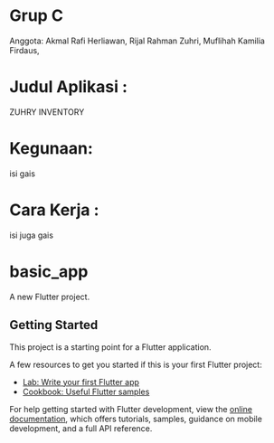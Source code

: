 #   Grup C
   Anggota:
       Akmal Rafi Herliawan,
       Rijal Rahman Zuhri, 
       Muflihah Kamilia Firdaus,

#   Judul Aplikasi : 
ZUHRY INVENTORY

#   Kegunaan:
isi gais

# Cara Kerja :
isi juga gais







# basic_app

A new Flutter project.

## Getting Started

This project is a starting point for a Flutter application.

A few resources to get you started if this is your first Flutter project:

- [Lab: Write your first Flutter app](https://docs.flutter.dev/get-started/codelab)
- [Cookbook: Useful Flutter samples](https://docs.flutter.dev/cookbook)

For help getting started with Flutter development, view the
[online documentation](https://docs.flutter.dev/), which offers tutorials,
samples, guidance on mobile development, and a full API reference.
